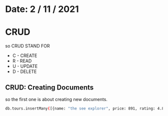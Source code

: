 # Date: 2 / 11 / 2021

# CRUD

so CRUD STAND FOR

- C - CREATE
- R - READ
- U - UPDATE
- D - DELETE

## CRUD: Creating Documents

so the first one is about creating new documents.

```bash
db.tours.insertMany([{name: "the see explorer", price: 891, rating: 4.8}, {name "the shoe adventurer", price: 997, rating: 4.9, difficulty: "easy"}])
```
